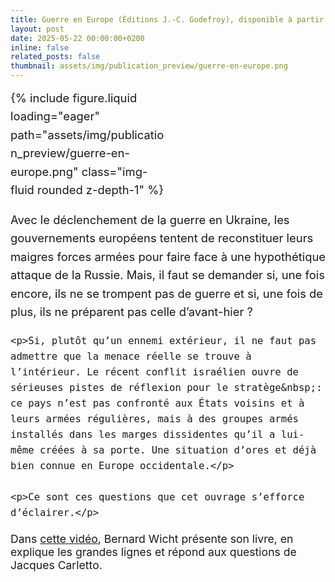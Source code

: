 ```yaml
---
title: Guerre en Europe (Éditions J.-C. Godefroy), disponible à partir du 22 mai 2025.  
layout: post
date: 2025-05-22 00:00:00+0200
inline: false
related_posts: false
thumbnail: assets/img/publication_preview/guerre-en-europe.png
---
```

<div class="d-flex flex-wrap align-items-start" style="gap: 2rem; font-size: 1.15rem; line-height: 1.6;">
  <div style="flex: 0 0 auto; max-width: 250px;">
    {% include figure.liquid loading="eager" path="assets/img/publication_preview/guerre-en-europe.png" class="img-fluid rounded z-depth-1" %}
  </div>
  <div style="flex: 1 1 0%;">
    <p>Avec le déclenchement de la guerre en Ukraine, les gouvernements européens tentent de reconstituer leurs maigres forces armées pour faire face à une hypothétique attaque de la Russie. Mais, il faut se demander si, une fois encore, ils ne se trompent pas de guerre et si, une fois de plus, ils ne préparent pas celle d’avant-hier&nbsp;?</p>

    <p>Si, plutôt qu’un ennemi extérieur, il ne faut pas admettre que la menace réelle se trouve à l’intérieur. Le récent conflit israélien ouvre de sérieuses pistes de réflexion pour le stratège&nbsp;: ce pays n’est pas confronté aux États voisins et à leurs armées régulières, mais à des groupes armés installés dans les marges dissidentes qu’il a lui-même créées à sa porte. Une situation d’ores et déjà bien connue en Europe occidentale.</p>

    <p>Ce sont ces questions que cet ouvrage s’efforce d’éclairer.</p>
  </div>
</div>

<p class="mt-4" style="font-size: 1.1rem;">
Dans <a href="https://www.youtube.com/watch?v=kncu3rX7jSE" target="_blank" rel="noopener">cette vidéo</a>, Bernard Wicht présente son livre, en explique les grandes lignes et répond aux questions de Jacques Carletto.
</p>

